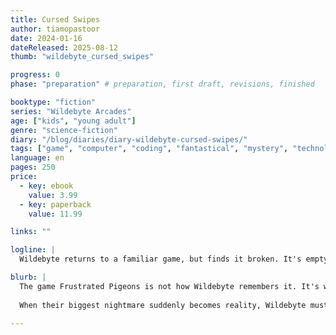 ```yaml
---
title: Cursed Swipes
author: tiamopastoor
date: 2024-01-16
dateReleased: 2025-08-12
thumb: "wildebyte_cursed_swipes"

progress: 0
phase: "preparation" # preparation, first draft, revisions, finished

booktype: "fiction"
series: "Wildebyte Arcades"
age: ["kids", "young adult"] 
genre: "science-fiction"
diary: "/blog/diaries/diary-wildebyte-cursed-swipes/"
tags: ["game", "computer", "coding", "fantastical", "mystery", "technology", "adventure"]
language: en
pages: 250
price:
  - key: ebook
    value: 3.99
  - key: paperback
    value: 11.99

links: ""

logline: |
  Wildebyte returns to a familiar game, but finds it broken. It's empty, bad, barely fun. They discover a mystery and a special Ludramagic that might fix the game's flaws. As his nightmare becomes truth, however, they might be forced to use this magic no matter the cost.

blurb: |
  The game Frustrated Pigeons is not how Wildebyte remembers it. It's worse. It's barely played. As they investigate the reason, they stumble upon a special type of Ludramagic that comes at a great cost. Mastery means enormous power, failure means a devastating curse. 
  
  When their biggest nightmare suddenly becomes reality, Wildebyte must fix the game's flaws while at their weakest, swimming in unknown seas.

---
```



